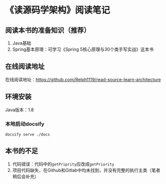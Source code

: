 # 《读源码学架构》阅读笔记

## 阅读本书的准备知识（推荐）
1. Java基础
2. Spring基本原理：可学习《Spring 5核心原理与30个类手写实战》这本书

## 在线阅读地址
在线阅读地址：https://github.com/Relph1119/read-source-learn-architecture

## 环境安装
Java版本：1.8

### 本地启动docsify
```shell
docsify serve ./docs
```

## 本书的不足

1. 代码错误：代码中的`getPriprity`应改成`getPriority`
2. 项目代码缺失，在Github和Gitlab中均未找到，并没有完整的执行主类（笔者稍后会补充）